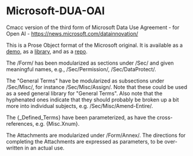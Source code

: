 # Microsoft-DUA-OAI
Cmacc version of the third form of Microsoft Data Use Agreement - for Open AI - https://news.microsoft.com/datainnovation/

This is a Prose Object format of the Microsoft original.  It is available as a <a href="http://www.commonaccord.org/index.php?action=source&file=G/Microsoft-DUA-OAI/Demo/Acme-Quake.md">demo</a>, as a <a href="http://www.commonaccord.org/index.php?action=list&file=G/Microsoft-DUA-OAI/">library</a>, and as a <a href="https://github.com/CommonAccord/Microsoft-DUA-OAI">repo</a>. 

The /Form/ has been modularized as sections under /Sec/ and given meaningful names, e.g., /Sec/Permission/, /Sec/DataProtect/.

The "General Terms" have be modularized as subsections under /Sec/Misc/, for instance /Sec/Misc/Assign/.  Note that these could be used as a seed general library for "General Terms".  Also note that the hyphenated ones indicate that they should probably be broken up a bit more into individual subjects, e.g. /Sec/Misc/Amend-Entire/. 

The {_Defined_Terms} have been parameterized, as have the cross-references, e.g. {Misc.Xnum}.

The Attachments are modularized under /Form/Annex/.  The directions for completing the Attachments are expressed as parameters, to be over-written in an actual use. 

